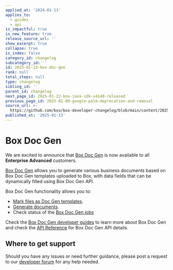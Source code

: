 ```yaml
---
applied_at: '2024-01-13'
applies_to:
  - guides
  - api
is_impactful: true
is_new_feature: true
release_source_url: ''
show_excerpt: true
collapse: true
is_index: false
category_id: changelog
subcategory_id: ''
id: 2025-01-13-box-doc-gen
rank: null
total_steps: null
type: changelog
sibling_id: ''
parent_id: changelog
next_page_id: 2025-01-22-box-java-sdk-v4140-released
previous_page_id: 2025-01-09-google-palm-deprecation-and-removal
source_url: >-
  https://github.com/box/box-developer-changelog/blob/main/content/2025/01-13-box-doc-gen.md
published_at: '2025-01-13'
---
```

# Box Doc Gen

We are excited to announce that [Box Doc Gen][2] is now available to all **Enterprise Advanced** customers.

[Box Doc Gen][1] allows you to generate various business documents based on Box Doc Gen templates uploaded to Box, with data fields that can be dynamically filled using Box Doc Gen API.

<!-- more -->

Box Doc Gen functionality allows you to:

* [Mark files as Doc Gen templates][3].
* [Generate documents][4].
* Check status of the [Box Doc Gen jobs][5]

Check the [Box Doc Gen developer guides][1] to learn more about Box Doc Gen and check the [API Reference][6] for Box Doc Gen API details.

## Where to get support

Should you have any issues or need further guidance, please post a request to our [developer forum][7] for any help needed.

[1]: https://developer.box.com/guides/docgen
[2]: g://docgen/docgen-getting-started/
[3]: g://docgen/mark-template/
[4]: g://docgen/generate-document/
[5]: g://docgen/docgen-jobs/
[6]: e://post-docgen-templates/
[7]: https://forum.box.com/